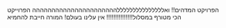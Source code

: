 הפרויקט המדהים!!
ואלללללללללללללללהההההההההההההההההההההה
הפרוייקט הכי מטורף במסלול!!!!!!!!!!!!!!!
אין עלינו בעולם!
המורה חייבת להחמיא
